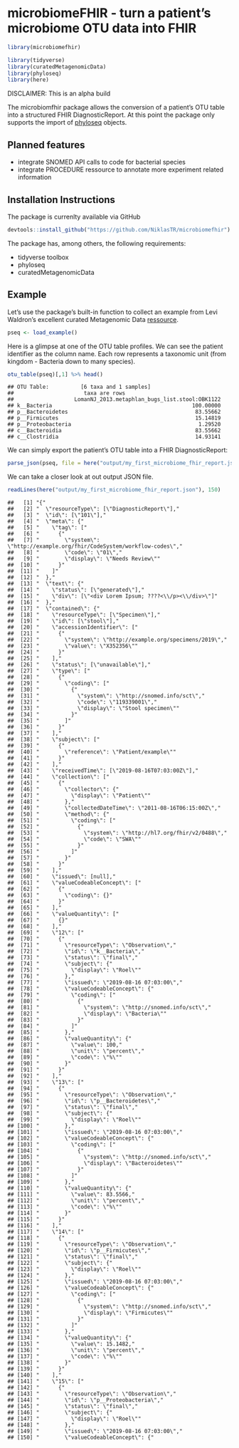 microbiomeFHIR - turn a patient’s microbiome OTU data into FHIR
===============================================================

``` r
library(microbiomefhir)

library(tidyverse)
library(curatedMetagenomicData)
library(phyloseq)
library(here)
```

DISCLAIMER: This is an alpha build

The microbiomfhir package allows the conversion of a patient’s OTU table
into a structured FHIR DiagnosticReport. At this point the package only
supports the import of [phyloseq](https://joey711.github.io/phyloseq/)
objects.

Planned features
----------------

-   integrate SNOMED API calls to code for bacterial species
-   integrate PROCEDURE ressource to annotate more experiment related
    information

Installation Instructions
-------------------------

The package is currenlty available via GitHub

``` r
devtools::install_github("https://github.com/NiklasTR/microbiomefhir")
```

The package has, among others, the following requirements:

-   tidyverse toolbox
-   phyloseq
-   curatedMetagenomicData

Example
-------

Let’s use the package’s built-in function to collect an example from
Levi Waldron’s excellent curated Metagenomic Data
[ressource](http://waldronlab.io/curatedMetagenomicData/).

``` r
pseq <- load_example()
```

Here is a glimpse at one of the OTU table profiles. We can see the
patient identifier as the column name. Each row represents a taxonomic
unit (from kingdom - Bacteria down to many species).

``` r
otu_table(pseq)[,1] %>% head()
```

    ## OTU Table:          [6 taxa and 1 samples]
    ##                      taxa are rows
    ##                   LomanNJ_2013.metaphlan_bugs_list.stool:OBK1122
    ## k__Bacteria                                            100.00000
    ## p__Bacteroidetes                                        83.55662
    ## p__Firmicutes                                           15.14819
    ## p__Proteobacteria                                        1.29520
    ## c__Bacteroidia                                          83.55662
    ## c__Clostridia                                           14.93141

We can simply export the patient’s OTU table into a FHIR
DiagnosticReport:

``` r
parse_json(pseq, file = here("output/my_first_microbiome_fhir_report.json"))
```

We can take a closer look at out output JSON file.

``` r
readLines(here("output/my_first_microbiome_fhir_report.json"), 150)
```

    ##   [1] "{"                                                                         
    ##   [2] "  \"resourceType\": [\"DiagnosticReport\"],"                               
    ##   [3] "  \"id\": [\"101\"],"                                                      
    ##   [4] "  \"meta\": {"                                                             
    ##   [5] "    \"tag\": ["                                                            
    ##   [6] "      {"                                                                   
    ##   [7] "        \"system\": \"http://example.org/fhir/CodeSystem/workflow-codes\","
    ##   [8] "        \"code\": \"01\","                                                 
    ##   [9] "        \"display\": \"Needs Review\""                                     
    ##  [10] "      }"                                                                   
    ##  [11] "    ]"                                                                     
    ##  [12] "  },"                                                                      
    ##  [13] "  \"text\": {"                                                             
    ##  [14] "    \"status\": [\"generated\"],"                                          
    ##  [15] "    \"div\": [\"<div Lorem Ipsum; ????<\\/p><\\/div>\"]"                   
    ##  [16] "  },"                                                                      
    ##  [17] "  \"contained\": {"                                                        
    ##  [18] "    \"resourceType\": [\"Specimen\"],"                                     
    ##  [19] "    \"id\": [\"stool\"],"                                                  
    ##  [20] "    \"accessionIdentifier\": ["                                            
    ##  [21] "      {"                                                                   
    ##  [22] "        \"system\": \"http://example.org/specimens/2019\","                
    ##  [23] "        \"value\": \"X352356\""                                            
    ##  [24] "      }"                                                                   
    ##  [25] "    ],"                                                                    
    ##  [26] "    \"status\": [\"unavailable\"],"                                        
    ##  [27] "    \"type\": ["                                                           
    ##  [28] "      {"                                                                   
    ##  [29] "        \"coding\": ["                                                     
    ##  [30] "          {"                                                               
    ##  [31] "            \"system\": \"http://snomed.info/sct\","                       
    ##  [32] "            \"code\": \"119339001\","                                      
    ##  [33] "            \"display\": \"Stool specimen\""                               
    ##  [34] "          }"                                                               
    ##  [35] "        ]"                                                                 
    ##  [36] "      }"                                                                   
    ##  [37] "    ],"                                                                    
    ##  [38] "    \"subject\": ["                                                        
    ##  [39] "      {"                                                                   
    ##  [40] "        \"reference\": \"Patient/example\""                                
    ##  [41] "      }"                                                                   
    ##  [42] "    ],"                                                                    
    ##  [43] "    \"receivedTime\": [\"2019-08-16T07:03:00Z\"],"                         
    ##  [44] "    \"collection\": ["                                                     
    ##  [45] "      {"                                                                   
    ##  [46] "        \"collector\": {"                                                  
    ##  [47] "          \"display\": \"Patient\""                                        
    ##  [48] "        },"                                                                
    ##  [49] "        \"collectedDateTime\": \"2011-08-16T06:15:00Z\","                  
    ##  [50] "        \"method\": {"                                                     
    ##  [51] "          \"coding\": ["                                                   
    ##  [52] "            {"                                                             
    ##  [53] "              \"system\": \"http://hl7.org/fhir/v2/0488\","                
    ##  [54] "              \"code\": \"SWA\""                                           
    ##  [55] "            }"                                                             
    ##  [56] "          ]"                                                               
    ##  [57] "        }"                                                                 
    ##  [58] "      }"                                                                   
    ##  [59] "    ],"                                                                    
    ##  [60] "    \"issued\": [null],"                                                   
    ##  [61] "    \"valueCodeableConcept\": ["                                           
    ##  [62] "      {"                                                                   
    ##  [63] "        \"coding\": {}"                                                    
    ##  [64] "      }"                                                                   
    ##  [65] "    ],"                                                                    
    ##  [66] "    \"valueQuantity\": ["                                                  
    ##  [67] "      {}"                                                                  
    ##  [68] "    ],"                                                                    
    ##  [69] "    \"12\": ["                                                             
    ##  [70] "      {"                                                                   
    ##  [71] "        \"resourceType\": \"Observation\","                                
    ##  [72] "        \"id\": \"k__Bacteria\","                                          
    ##  [73] "        \"status\": \"final\","                                            
    ##  [74] "        \"subject\": {"                                                    
    ##  [75] "          \"display\": \"Roel\""                                           
    ##  [76] "        },"                                                                
    ##  [77] "        \"issued\": \"2019-08-16 07:03:00\","                              
    ##  [78] "        \"valueCodeableConcept\": {"                                       
    ##  [79] "          \"coding\": ["                                                   
    ##  [80] "            {"                                                             
    ##  [81] "              \"system\": \"http://snomed.info/sct\","                     
    ##  [82] "              \"display\": \"Bacteria\""                                   
    ##  [83] "            }"                                                             
    ##  [84] "          ]"                                                               
    ##  [85] "        },"                                                                
    ##  [86] "        \"valueQuantity\": {"                                              
    ##  [87] "          \"value\": 100,"                                                 
    ##  [88] "          \"unit\": \"percent\","                                          
    ##  [89] "          \"code\": \"%\""                                                 
    ##  [90] "        }"                                                                 
    ##  [91] "      }"                                                                   
    ##  [92] "    ],"                                                                    
    ##  [93] "    \"13\": ["                                                             
    ##  [94] "      {"                                                                   
    ##  [95] "        \"resourceType\": \"Observation\","                                
    ##  [96] "        \"id\": \"p__Bacteroidetes\","                                     
    ##  [97] "        \"status\": \"final\","                                            
    ##  [98] "        \"subject\": {"                                                    
    ##  [99] "          \"display\": \"Roel\""                                           
    ## [100] "        },"                                                                
    ## [101] "        \"issued\": \"2019-08-16 07:03:00\","                              
    ## [102] "        \"valueCodeableConcept\": {"                                       
    ## [103] "          \"coding\": ["                                                   
    ## [104] "            {"                                                             
    ## [105] "              \"system\": \"http://snomed.info/sct\","                     
    ## [106] "              \"display\": \"Bacteroidetes\""                              
    ## [107] "            }"                                                             
    ## [108] "          ]"                                                               
    ## [109] "        },"                                                                
    ## [110] "        \"valueQuantity\": {"                                              
    ## [111] "          \"value\": 83.5566,"                                             
    ## [112] "          \"unit\": \"percent\","                                          
    ## [113] "          \"code\": \"%\""                                                 
    ## [114] "        }"                                                                 
    ## [115] "      }"                                                                   
    ## [116] "    ],"                                                                    
    ## [117] "    \"14\": ["                                                             
    ## [118] "      {"                                                                   
    ## [119] "        \"resourceType\": \"Observation\","                                
    ## [120] "        \"id\": \"p__Firmicutes\","                                        
    ## [121] "        \"status\": \"final\","                                            
    ## [122] "        \"subject\": {"                                                    
    ## [123] "          \"display\": \"Roel\""                                           
    ## [124] "        },"                                                                
    ## [125] "        \"issued\": \"2019-08-16 07:03:00\","                              
    ## [126] "        \"valueCodeableConcept\": {"                                       
    ## [127] "          \"coding\": ["                                                   
    ## [128] "            {"                                                             
    ## [129] "              \"system\": \"http://snomed.info/sct\","                     
    ## [130] "              \"display\": \"Firmicutes\""                                 
    ## [131] "            }"                                                             
    ## [132] "          ]"                                                               
    ## [133] "        },"                                                                
    ## [134] "        \"valueQuantity\": {"                                              
    ## [135] "          \"value\": 15.1482,"                                             
    ## [136] "          \"unit\": \"percent\","                                          
    ## [137] "          \"code\": \"%\""                                                 
    ## [138] "        }"                                                                 
    ## [139] "      }"                                                                   
    ## [140] "    ],"                                                                    
    ## [141] "    \"15\": ["                                                             
    ## [142] "      {"                                                                   
    ## [143] "        \"resourceType\": \"Observation\","                                
    ## [144] "        \"id\": \"p__Proteobacteria\","                                    
    ## [145] "        \"status\": \"final\","                                            
    ## [146] "        \"subject\": {"                                                    
    ## [147] "          \"display\": \"Roel\""                                           
    ## [148] "        },"                                                                
    ## [149] "        \"issued\": \"2019-08-16 07:03:00\","                              
    ## [150] "        \"valueCodeableConcept\": {"
